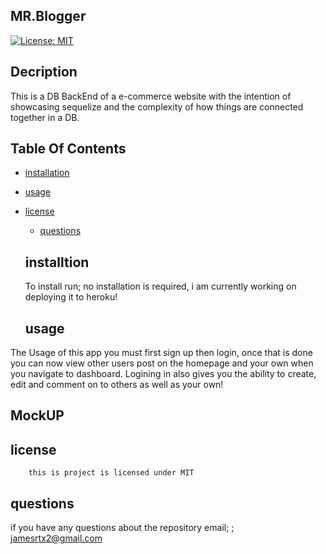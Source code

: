  ## MR.Blogger

  [![License: MIT](https://img.shields.io/badge/License-MIT-yellow.svg)](https://opensource.org/licenses/MIT)

  ## Decription
  This is a DB BackEnd of a e-commerce website with the intention of showcasing sequelize and the complexity of how things are connected together in a DB.

  ## Table Of Contents

  * [installation](#installation)
  
  * [usage](#usage)
  
* [license](#license)

  * [questions](#questions)

  ## installtion

  To install run; no installation is required, i am currently working on deploying it to heroku!

  

  ## usage
 The Usage of this app you must first sign up then login, once that is done you can now view other users post on the homepage and your own when you navigate to dashboard. Logining in also gives you the ability to create, edit and comment on to others as well as your own!
  
  ## MockUP
  

  ## license

        this is project is licensed under MIT


  ## questions

  if you have any questions about the repository email;
 ; jamesrtx2@gmail.com 
